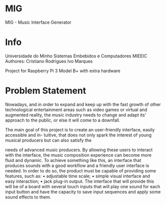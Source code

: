 # MIG
MIG - Music Interface Generator

# Info
Universidade do Minho
Sistemas Embebidos e Computadores
MIEEIC
Authores:
Cristiano Rodrigues
Ivo Marques

Project for Raspberry Pi 3 Model B+ with extra hardware

# Problem Statement

Nowadays, and in order to expand and keep up with the fast growth of other technological
entertainment areas such as video games or virtual and augmented reality, the music industry needs
to change and adapt its’ approach to the public, or else it will come to a downfall.

The main goal of this project is to create an user-friendly interface, easily accessible and in-
tuitive, that does not only spark the interest of young musical producers but can also satisfy the

needs of advanced music producers. By allowing these users to interact with the interface, the music
composition experience can become more fluid and dynamic.
To achieve something like this, an interface that produces sounds with a good workflow and a
friendly user interface is needed. In order to do so, the product must be capable of providing some
features, such as:
• adjustable time scale;
• simple visual interface and easy interaction;
• jack plug-in output.
The interface that will provide this will be of a board with several touch inputs that will play
one sound for each input button and have the capacity to save input sequences and apply some sound
effects to them.
